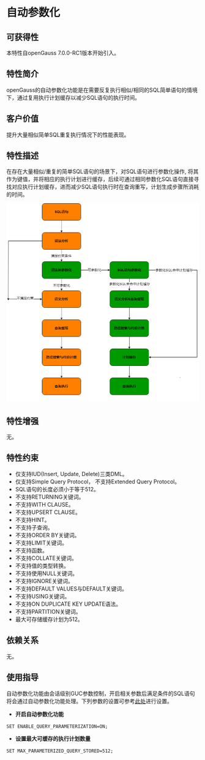 # 自动参数化

## 可获得性<a name="section3480125215592"></a>

本特性自openGauss 7.0.0-RC1版本开始引入。

## 特性简介<a name="section5814522588"></a>

openGauss的自动参数化功能是在需要反复执行相似/相同的SQL简单语句的情境下，通过复用执行计划缓存以减少SQL语句的执行时间。

## 客户价值<a name="section148987345722"></a>

提升大量相似简单SQL重复执行情况下的性能表现。

## 特性描述<a name="section117041846599"></a>

在存在大量相似/重复的简单SQL语句的场景下，对SQL语句进行参数化操作, 将其作为键值，并将相应的执行计划进行缓存，后续可通过相同参数化SQL语句直接寻找对应执行计划缓存，进而减少SQL语句执行时在查询重写，计划生成步骤所消耗的时间。

![](./figures/auto_parameterization_1.png)

## 特性增强<a name="section23349265924"></a>

无。

## 特性约束<a name="section51513617598"></a>

- 仅支持IUD(Insert, Update, Delete)三类DML。
- 仅支持Simple Query Protocol， 不支持Extended Query Protocol。
- SQL语句的长度必须小于等于512。
- 不支持RETURNING关键词。
- 不支持WITH CLAUSE。
- 不支持UPSERT CLAUSE。
- 不支持HINT。
- 不支持子查询。
- 不支持ORDER BY关键词。
- 不支持LIMIT关键词。
- 不支持函数。
- 不支持COLLATE关键词。
- 不支持值的类型转换。
- 不支持使用NULL关键词。
- 不支持IGNORE关键词。
- 不支持DEFAULT VALUES与DEFAULT关键词。
- 不支持USING关键词。
- 不支持ON DUPLICATE KEY UPDATE语法。
- 不支持PARTITION关键词。
- 最大可存储缓存计划为512。

## 依赖关系<a name="section20491151513600"></a>

无。

## 使用指导<a name="section20491151514123"></a>

自动参数化功能由会话级别GUC参数控制，开启相关参数后满足条件的SQL语句将会通过自动参数化功能处理。下列参数的设置可参考[此处](../DatabaseReference/其他优化器选项.md#section6842184123547)进行设置。

- **开启自动参数化功能**

```
SET ENABLE_QUERY_PARAMETERIZATION=ON;
```

- **设置最大可缓存的执行计划数量**

```
SET MAX_PARAMETERIZED_QUERY_STORED=512;
```

